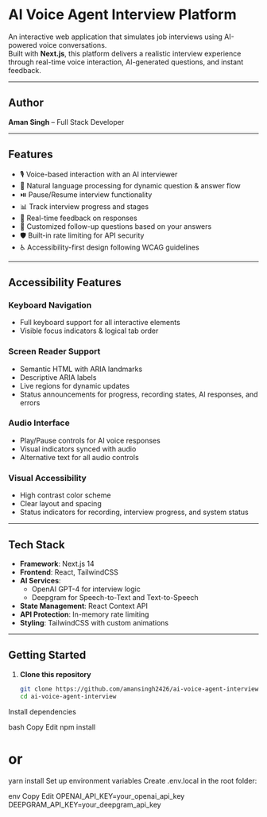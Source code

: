# AI Voice Agent Interview Platform

An interactive web application that simulates job interviews using AI-powered voice conversations.  
Built with **Next.js**, this platform delivers a realistic interview experience through real-time voice interaction, AI-generated questions, and instant feedback.

---

## Author

**Aman Singh** – Full Stack Developer

---

## Features

- 🎙️ Voice-based interaction with an AI interviewer
- 🤖 Natural language processing for dynamic question & answer flow
- ⏯️ Pause/Resume interview functionality
- 📊 Track interview progress and stages
- 🔄 Real-time feedback on responses
- 🎯 Customized follow-up questions based on your answers
- 🛡️ Built-in rate limiting for API security
- ♿ Accessibility-first design following WCAG guidelines

---

## Accessibility Features

### Keyboard Navigation
- Full keyboard support for all interactive elements
- Visible focus indicators & logical tab order

### Screen Reader Support
- Semantic HTML with ARIA landmarks
- Descriptive ARIA labels
- Live regions for dynamic updates
- Status announcements for progress, recording states, AI responses, and errors

### Audio Interface
- Play/Pause controls for AI voice responses
- Visual indicators synced with audio
- Alternative text for all audio controls

### Visual Accessibility
- High contrast color scheme
- Clear layout and spacing
- Status indicators for recording, interview progress, and system status

---

## Tech Stack

- **Framework**: Next.js 14
- **Frontend**: React, TailwindCSS
- **AI Services**:
  - OpenAI GPT-4 for interview logic
  - Deepgram for Speech-to-Text and Text-to-Speech
- **State Management**: React Context API
- **API Protection**: In-memory rate limiting
- **Styling**: TailwindCSS with custom animations

---

## Getting Started

1. **Clone this repository**
   ```bash
   git clone https://github.com/amansingh2426/ai-voice-agent-interview.git
   cd ai-voice-agent-interview
Install dependencies

bash
Copy
Edit
npm install
# or
yarn install
Set up environment variables
Create .env.local in the root folder:

env
Copy
Edit
OPENAI_API_KEY=your_openai_api_key
DEEPGRAM_API_KEY=your_deepgram_api_key
